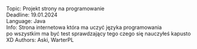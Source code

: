Topic: Projekt strony na programowanie<br>
Deadline: 19.01.2024<br>
Language: Java<br>
Info: Strona internetowa która ma uczyć języka programowania<br>
po wszystkim ma być test sprawdzający tego czego się nauczyłeś kapusto XD
Authors: Aski, WarterPL<br>
